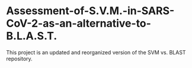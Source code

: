 # Assessment-of-S.V.M.-in-SARS-CoV-2-as-an-alternative-to-B.L.A.S.T.
This project is an updated and reorganized version of the SVM vs. BLAST repository.
